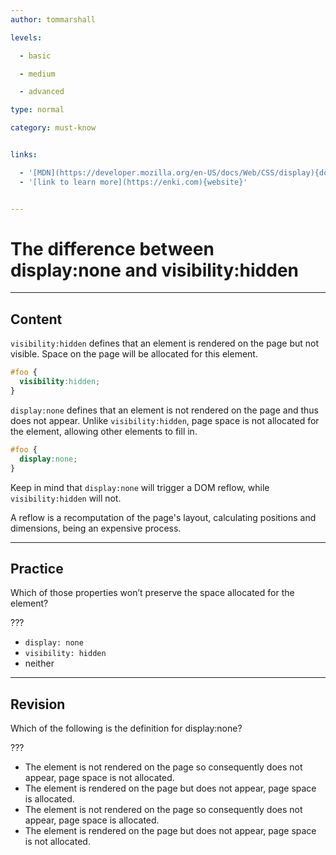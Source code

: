 ```yaml
---
author: tommarshall

levels:

  - basic

  - medium

  - advanced

type: normal

category: must-know


links:

  - '[MDN](https://developer.mozilla.org/en-US/docs/Web/CSS/display){documentation}'
  - '[link to learn more](https://enki.com){website}'


---
```


# The difference between display:none and visibility:hidden

---
## Content

`visibility:hidden` defines that an element is rendered on the page but not visible. Space on the page will be allocated for this element.

```css
#foo {
  visibility:hidden;
}
```

`display:none` defines that an element is not rendered on the page and thus does not appear. Unlike `visibility:hidden`, page space is not allocated for the element, allowing other elements to fill in.

```css
#foo {
  display:none;
}
```

Keep in mind that `display:none` will trigger a DOM reflow, while `visibility:hidden` will not.

A reflow is a recomputation of the page's layout, calculating positions and dimensions, being an expensive process.

---
## Practice

Which of those properties won’t preserve the space allocated for the element?

???

* `display: none` 
* `visibility: hidden` 
* neither

---
## Revision

Which of the following is the definition for display:none?

???

* The element is not rendered on the page so consequently does not appear, page space is not allocated.
* The element is rendered on the page but does not appear, page space is allocated.
* The element is not rendered on the page so consequently does not appear, page space is allocated.
* The element is rendered on the page but does not appear, page space is not allocated.

